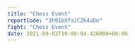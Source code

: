 ```yaml
---
title: "Chess Event"
reportCode: "3h91bXfaJC2k4vDn"
fight: "Chess Event"
date: 2021-09-02T19:09:04.426000+00:00
---
```

